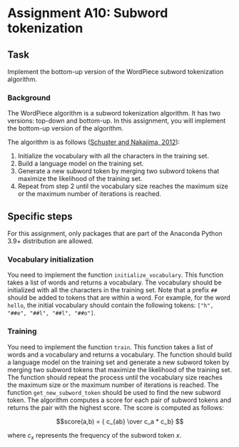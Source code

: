 # Assignment A10: Subword tokenization

## Task

Implement the bottom-up version of the WordPiece subword tokenization algorithm.  

### Background

The WordPiece algorithm is a subword tokenization algorithm. It has two versions: top-down and bottom-up. In this assignment, you will implement the bottom-up version of the algorithm.

The algorithm is as follows ([Schuster and Nakajima, 2012](https://static.googleusercontent.com/media/research.google.com/en//pubs/archive/37842.pdf)):

1. Initialize the vocabulary with all the characters in the training set.
2. Build a language model on the training set.
3. Generate a new subword token by merging two subword tokens that maximize the likelihood of the training set.
4. Repeat from step 2 until the vocabulary size reaches the maximum size or the maximum number of iterations is reached.

## Specific steps

For this assignment, only packages that are part of the Anaconda Python 3.9+ distribution are allowed.

### Vocabulary initialization

You need to implement the function `initialize_vocabulary`. This function takes a list of words and returns a vocabulary. The vocabulary should be initialized with all the characters in the training set. Note that a prefix `##` should be added to tokens that are within a word. For example, for the word `hello`, the initial vocabulary should contain the following tokens: `["h", "##e", "##l", "##l", "##o"]`.

### Training

You need to implement the function `train`. This function takes a list of words and a vocabulary and returns a vocabulary. The function should build a language model on the training set and generate a new subword token by merging two subword tokens that maximize the likelihood of the training set. The function should repeat the process until the vocabulary size reaches the maximum size or the maximum number of iterations is reached.
The function `get_new_subword_token` should be used to find the new subword token. The algorithm computes a score for each pair of subword tokens and returns the pair with the highest score. The score is computed as follows:

$$score(a,b) = { c_{ab} \over c_a * c_b} $$

where $c_x$ represents the frequency of the subword token $x$.
